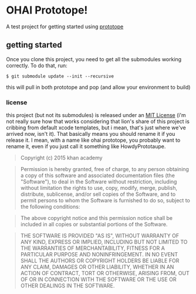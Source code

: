 # OHAI Prototope!

A test project for getting started using [prototope](https://github.com/khan/prototope)

## getting started

Once you clone this project, you need to get all the submodules working correctly. To do that, run:

    $ git submodule update --init --recursive

this will pull in both prototope and pop (and allow your environment to build)

### license

this project (but not its submodules) is released under an [MIT License]() (i'm not really sure how that works considering that lion's share of this project is cribbing from default xcode templates, but i mean, that's just where we've arrived now, isn't it). That basically means you should rename it if you release it. I mean, with a name like ohai prototope, you probably want to rename it, even if you just call it something like HowdyPrototaupe.

> Copyright (c) 2015 khan academy

> Permission is hereby granted, free of charge, to any person obtaining a copy of this software and associated documentation files (the "Software"), to deal in the Software without restriction, including without limitation the rights to use, copy, modify, merge, publish, distribute, sublicense, and/or sell copies of the Software, and to permit persons to whom the Software is furnished to do so, subject to the following conditions:

> The above copyright notice and this permission notice shall be included in all copies or substantial portions of the Software.

> THE SOFTWARE IS PROVIDED "AS IS", WITHOUT WARRANTY OF ANY KIND, EXPRESS OR IMPLIED, INCLUDING BUT NOT LIMITED TO THE WARRANTIES OF MERCHANTABILITY, FITNESS FOR A PARTICULAR PURPOSE AND NONINFRINGEMENT. IN NO EVENT SHALL THE AUTHORS OR COPYRIGHT HOLDERS BE LIABLE FOR ANY CLAIM, DAMAGES OR OTHER LIABILITY, WHETHER IN AN ACTION OF CONTRACT, TORT OR OTHERWISE, ARISING FROM, OUT OF OR IN CONNECTION WITH THE SOFTWARE OR THE USE OR OTHER DEALINGS IN THE SOFTWARE.
